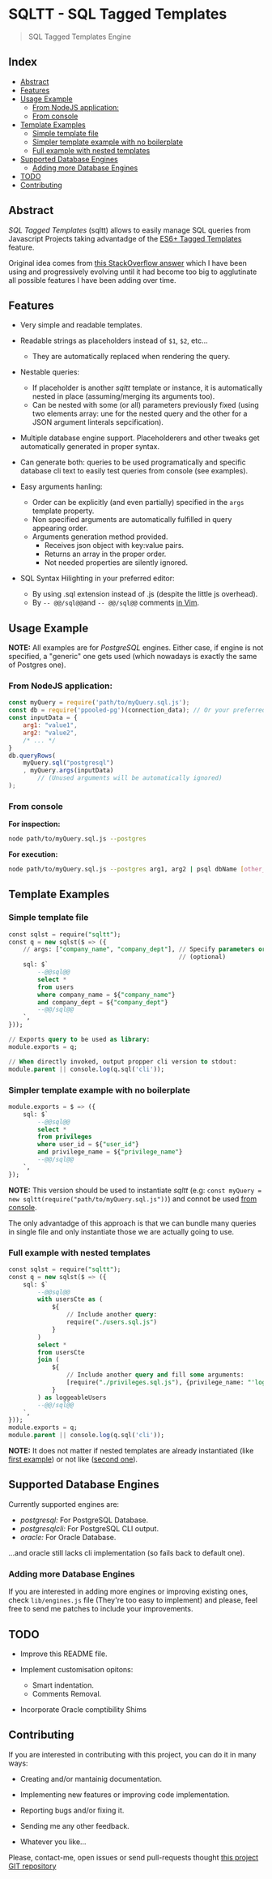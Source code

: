 SQLTT - SQL Tagged Templates
============================

> SQL Tagged Templates Engine

Index
-----

<!-- vim-markdown-toc GitLab -->

* [Abstract](#abstract)
* [Features](#features)
* [Usage Example](#usage-example)
    * [From NodeJS application:](#from-nodejs-application)
    * [From console](#from-console)
* [Template Examples](#template-examples)
    * [Simple template file](#simple-template-file)
    * [Simpler template example with no boilerplate](#simpler-template-example-with-no-boilerplate)
    * [Full example with nested templates](#full-example-with-nested-templates)
* [Supported Database Engines](#supported-database-engines)
    * [Adding more Database Engines](#adding-more-database-engines)
* [TODO](#todo)
* [Contributing](#contributing)

<!-- vim-markdown-toc -->


Abstract
--------

*SQL Tagged Templates* (sqltt) allows to easily manage SQL queries from
Javascript Projects taking advantadge of the [ES6+ Tagged
Templates](https://developer.mozilla.org/en-US/docs/Web/JavaScript/Reference/Template_literals#Tagged_templates)
feature.

Original idea comes from [this StackOverflow
answer](https://stackoverflow.com/a/41136912/4243912) which I have been using
and progressively evolving until it had become too big to agglutinate all
possible features I have been adding over time.


Features
--------

  * Very simple and readable templates.

  * Readable strings as placeholders instead of `$1`, `$2`, etc...
    - They are automatically replaced when rendering the query.

  * Nestable queries:
    - If placeholder is another *sqltt* template or instance, it is
      automatically nested in place (assuming/merging its arguments too).
    - Can be nested with some (or all) parameters previously fixed (using two
      elements array: une for the nested query and the other for a JSON
      argument linterals sepcification).

  * Multiple database engine support. Placeholderers and other tweaks get
    automatically generated in proper syntax.

  * Can generate both: queries to be used programatically and specific database
    cli text to easily test queries from console (see examples).

  * Easy arguments hanling:
    - Order can be explicitly (and even partially) specified in the `args`
      template property.
    - Non specified arguments are automatically fulfilled in query appearing
      order.
    - Arguments generation method provided.
      + Receives json object with key:value pairs.
      + Returns an array in the proper order.
      + Not needed properties are silently ignored.

  * SQL Syntax Hilighting in your preferred editor:
    - By using .sql extension instead of .js (despite the little js overhead).
    - By `-- @@/sql@@`and `-- @@/sql@@` comments [in
      Vim](http://vim.wikia.com/wiki/Different_syntax_highlighting_within_regions_of_a_file). 


Usage Example
-------------

>
**NOTE:** All examples are for *PostgreSQL* engines. Either case, if engine is
not specified, a "generic" one gets used (which nowadays is exactly the same of
Postgres one).
>

### From NodeJS application:

```javascript
const myQuery = require('path/to/myQuery.sql.js');
const db = require('ppooled-pg')(connection_data); // Or your preferred library.
const inputData = {
    arg1: "value1",
    arg2: "value2",
    /* ... */
}
db.queryRows(
    myQuery.sql("postgresql")
    , myQuery.args(inputData)
        // (Unused arguments will be automatically ignored)
);
```

### From console

**For inspection:**
```sh
node path/to/myQuery.sql.js --postgres
```

**For execution:**

```sh
node path/to/myQuery.sql.js --postgres arg1, arg2 | psql dbName [other_arguments...]
```

Template Examples
-----------------


### Simple template file

```sql
const sqlst = require("sqltt");
const q = new sqlst($ => ({
    // args: ["company_name", "company_dept"], // Specify parameters order
                                               // (optional)
    sql: $`
        --@@sql@@
        select *
        from users
        where company_name = ${"company_name"}
        and company_dept = ${"company_dept"}
        --@@/sql@@
    `,
}));

// Exports query to be used as library:
module.exports = q;

// When directly invoked, output propper cli version to stdout:
module.parent || console.log(q.sql('cli'));
```


### Simpler template example with no boilerplate

```sql
module.exports = $ => ({
    sql: $`
        --@@sql@@
        select *
        from privileges
        where user_id = ${"user_id"}
        and privilege_name = ${"privilege_name"}
        --@@/sql@@
    `,
});
```

>
**NOTE:** This version should be used to instantiate *sqltt* (e.g: `const
myQuery = new sqltt(require("path/to/myQuery.sql.js"))`) and connot be used
[from console](#from-console).
>
The only advantadge of this approach is that we can bundle many queries in
single file and only instantiate those we are actually going to use.
>


### Full example with nested templates

```sql
const sqlst = require("sqltt");
const q = new sqlst($ => ({
    sql: $`
        --@@sql@@
        with usersCte as (
            ${
                // Include another query:
                require("./users.sql.js")
            }
        )
        select *
        from usersCte
        join (
            ${
                // Include another query and fill some arguments:
                [require("./privileges.sql.js"), {privilege_name: "'login'"}]
            }
        ) as loggeableUsers
        --@@/sql@@
    `,
}));
module.exports = q;
module.parent || console.log(q.sql('cli'));
```

>
**NOTE:** It does not matter if nested templates are already instantiated (like
[first example](#simple-template-file)) or not like ([second
one](#simpler-template-example-with-no-boilerplate)).  
>


Supported Database Engines
--------------------------

Currently supported engines are:

  * *postgresql:* For PostgreSQL Database.
  * *postgresqlcli:* For PostgreSQL CLI output.
  * *oracle:* For Oracle Database.

...and oracle still lacks cli implementation (so fails back to default one).

### Adding more Database Engines

If you are interested in adding more engines or improving existing ones, check
`lib/engines.js` file (They're too easy to implement) and please, feel free to
send me patches to include your improvements.


TODO
----

  * Improve this README file.

  * Implement customisation opitons:
    - Smart indentation.
    - Comments Removal.

  * Incorporate Oracle comptibility Shims


Contributing
------------

If you are interested in contributing with this project, you can do it in many ways:

  * Creating and/or mantainig documentation.

  * Implementing new features or improving code implementation.

  * Reporting bugs and/or fixing it.

  * Sending me any other feedback.

  * Whatever you like...

Please, contact-me, open issues or send pull-requests thought [this project GIT repository](https://github.com/bitifet/sqltt)

